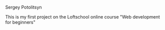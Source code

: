 Sergey Potolitsyn

This is my first project on the Loftschool online course "Web development for beginners"
